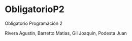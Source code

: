 # ObligatorioP2
Obligatorio Programación 2

Rivera Agustin,
Barretto Matias,
Gil Joaquín,
Podesta Juan
